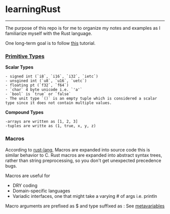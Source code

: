 # learningRust
___

The purpose of this repo is for me to organize my notes and examples
as I familiarize myself with the Rust language.

One long-term goal is to follow [this](https://rust-unofficial.github.io/too-many-lists/) tutorial.

### [Primitive Types](https://doc.rust-lang.org/stable/rust-by-example/primitives.html)
  
**Scalar Types**  	

	- signed int (`i8`, `i16`, `i32`, `ietc`)
  	- unsgined int (`u8`, `u16`, `uetc`)
  	- floating pt (`f32`, `f64`)
  	- `char` 4 byte unicode i.e. `'a'`
  	- `bool` is `true` or `false`
  	- The unit type `()` is an empty tuple which is considered a scalar	type since it does not contain multiple values.
	
**Compound Types**

	-arrays are written as [1, 2, 3]
	-tuples are writte as (1, true, x, y, z)

### Macros
  According to [rust-lang](https://doc.rust-lang.org/stable/rust-by-example/macros.html),
Macros are expanded into source code this is similar behavior to C.
Rust macros are expanded into abstract syntax trees, rather than string 
preprocessing, so you don't get unexpected precedence bugs.

Macros are useful for 
- DRY coding
- Domain-specific languages
- Variadic interfaces, one that might take a varying # of args i.e. 
println

Macro arguments are prefixed as $<identInMacro> and 
type suffixed as :<designator>
See [metavariables](https://doc.rust-lang.org/reference/macros-by-example.html)

